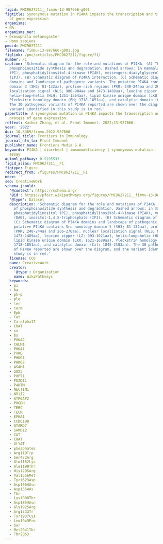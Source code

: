 ```yaml
---
figid: PMC9627211__fimmu-13-987666-g001
figtitle: Synonymous mutation in PI4KA impacts the transcription and translation process
  of gene expression
organisms:
- NA
organisms_ner:
- Drosophila melanogaster
- Homo sapiens
pmcid: PMC9627211
filename: fimmu-13-987666-g001.jpg
figlink: /pmc/articles/PMC9627211/figure/f1/
number: F1
caption: 'Schematic diagram for the role and mutations of PI4KA. (A) The pathway of
  phosphoinositide synthesis and degradation. Dashed arrows: in mammals only, phosphatidylinositol
  (PI), phosphatidylinositol-4-kinase (PI4K), messengers-diacylglycerol (DAG), inositol-1,4,5-triphosphate
  (IP3). (B) Schematic diagram of PI4KA interaction. (C) Schematic diagram of PI4KA
  domains and landscape of pathogenic variants. The putative PI4KA contains Src homology
  domain 3 (SH3; 81-132aa), proline-rich regions (PRR; 240-244aa and 266-276aa), nuclear
  localization signal (NLS; 980-984aa and 1473-1489aa), leucine zipper (LZ; 993-1021aa),
  helix–loop–helix (HLH; 1351-1364aa), lipid kinase unique domain (LKU; 1621-1689aa),
  Pleckstrin homology domain (PH; 1718-1851aa), and catalytic domain (Cat; 1848-2103aa).
  The 30 pathogenic variants of PI4KA reported are shown over the diagram, and the
  variant identified in this study is in red.'
papertitle: A synonymous mutation in PI4KA impacts the transcription and translation
  process of gene expression.
reftext: Kaihui Zhang, et al. Front Immunol. 2022;13:987666.
year: '2022'
doi: 10.3389/fimmu.2022.987666
journal_title: Frontiers in Immunology
journal_nlm_ta: Front Immunol
publisher_name: Frontiers Media S.A.
keywords: PI4KA | diarrheal | immunodeficiency | synonymous mutation | minigene splicing
  assay
automl_pathway: 0.9295533
figid_alias: PMC9627211__F1
figtype: Figure
redirect_from: /figures/PMC9627211__F1
ndex: ''
seo: CreativeWork
schema-jsonld:
  '@context': https://schema.org/
  '@id': https://pfocr.wikipathways.org/figures/PMC9627211__fimmu-13-987666-g001.html
  '@type': Dataset
  description: 'Schematic diagram for the role and mutations of PI4KA. (A) The pathway
    of phosphoinositide synthesis and degradation. Dashed arrows: in mammals only,
    phosphatidylinositol (PI), phosphatidylinositol-4-kinase (PI4K), messengers-diacylglycerol
    (DAG), inositol-1,4,5-triphosphate (IP3). (B) Schematic diagram of PI4KA interaction.
    (C) Schematic diagram of PI4KA domains and landscape of pathogenic variants. The
    putative PI4KA contains Src homology domain 3 (SH3; 81-132aa), proline-rich regions
    (PRR; 240-244aa and 266-276aa), nuclear localization signal (NLS; 980-984aa and
    1473-1489aa), leucine zipper (LZ; 993-1021aa), helix–loop–helix (HLH; 1351-1364aa),
    lipid kinase unique domain (LKU; 1621-1689aa), Pleckstrin homology domain (PH;
    1718-1851aa), and catalytic domain (Cat; 1848-2103aa). The 30 pathogenic variants
    of PI4KA reported are shown over the diagram, and the variant identified in this
    study is in red.'
  license: CC0
  name: CreativeWork
  creator:
    '@type': Organization
    name: WikiPathways
  keywords:
  - pi
  - ha
  - ph-p
  - ple
  - ter
  - term
  - Eph
  - Cat
  - Ca-alpha1T
  - ChAT
  - sv
  - bs
  - PHKA2
  - CALM1
  - PHKA1
  - PHKB
  - PHKG1
  - PHKG2
  - ASAH1
  - SOX3
  - PHPT1
  - PDZD11
  - P4HTM
  - NECTIN1
  - NR1I2
  - ATP6AP2
  - PHGDH
  - TERC
  - TECR
  - EPHA1
  - CCDC198
  - STARD7
  - SAMD12
  - CAT
  - CRAT
  - GLYAT
  - phosphates
  - Arg119Trp
  - Ser472Arg
  - Glu1152Lys
  - Ala1198Thr
  - His1295Arg
  - Val1556Met
  - Tyr1623Asp
  - Asp1664Asn
  - Asp1554As
  - Thr
  - Lys1808Thr
  - Asp1854Asn
  - Gly1925Arg
  - Arg1733Tr
  - Tyr1937Cys
  - Leu1949Pro
  - Ser
  - Met2041Thr
  - Thr2053
---
```

